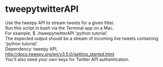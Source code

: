 # tweepytwitterAPI

Use the tweepy API to stream tweets for a given filter.   
Run this script in bash via the Terminal app on a Mac.   
For example, $ ./tweepytwitterAPI 'python tutorial'.  
The expected output should be a stream of incoming live tweets containing 'python tutorial'.   
Dependency: tweepy API, http://docs.tweepy.org/en/v3.5.0/getting_started.html  
You'll also need your own keys for Twitter API authentication.   
